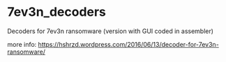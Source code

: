 # 7ev3n_decoders
Decoders for 7ev3n ransomware (version with GUI coded in assembler)<br/>

more info: https://hshrzd.wordpress.com/2016/06/13/decoder-for-7ev3n-ransomware/
